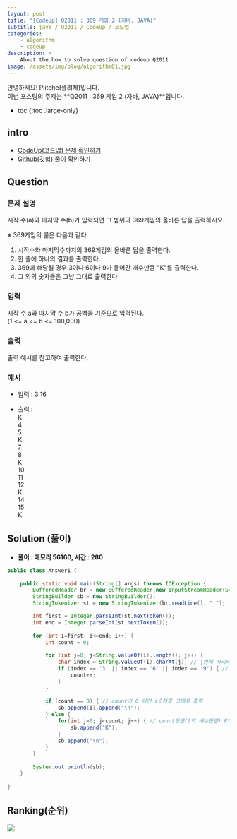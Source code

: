 ```yaml
---
layout: post
title: "[CodeUp] Q2011 : 369 게임 2 (자바, JAVA)"
subtitle: java / Q2011 / CodeUp / 코드업
categories:
    - algorithm
    - codeup
description: >
    About the how to solve question of codeup Q2011
image: /assets/img/blog/algorithm01.jpg
---
```


안녕하세요! Plitche(플리체)입니다.  
이번 포스팅의 주제는 **Q2011 : 369 게임 2 (자바, JAVA)**입니다.

* toc
{:toc .large-only}

## intro
* [CodeUp(코드업) 문제 확인하기](https://codeup.kr/problem.php?id=2011)  
* [Github(깃헙) 풀이 확인하기](https://github.com/plitche/CodeUp_Solution/tree/master/Q2001~Q2100/Q2011)  

## Question
### 문제 설명
시작 수(a)와 마지막 수(b)가 입력되면 그 범위의 369게임의 올바른 답을 출력하시오.  
  
※ 369게임의 룰은 다음과 같다.  
1. 시작수와 마지막수까지의 369게임의 올바른 답을 출력한다.  
2. 한 줄에 하나의 결과를 출력한다.  
3. 369에 해당될 경우 3이나 6이나 9가 들어간 개수만큼  "K"를 출력한다.  
4. 그 외의 숫자들은 그냥 그대로 출력한다.  
  
### 입력
시작 수 a와 마지막 수 b가 공백을 기준으로 입력된다.  
(1 <= a <= b <= 100,000)  

### 출력
출력 예시를 참고하여 출력한다.  
  
### 예시
* 입력 : 3 16  
  
* 출력 :  
K  
4  
5  
K  
7  
8  
K  
10  
11  
12  
K  
14  
15  
K  
  
## Solution (풀이)
* **풀이 : 메모리 56160, 시간 : 280**  

```java
public class Answer1 {
	
	public static void main(String[] args) throws IOException {
        BufferedReader br = new BufferedReader(new InputStreamReader(System.in));
        StringBuilder sb = new StringBuilder();
        StringTokenizer st = new StringTokenizer(br.readLine(), " ");

        int first = Integer.parseInt(st.nextToken());
        int end = Integer.parseInt(st.nextToken());
        
        for (int i=first; i<=end; i++) {
        	int count = 0;
        	
        	for (int j=0; j<String.valueOf(i).length(); j++) {
        		char index = String.valueOf(i).charAt(j); // j번째 자리의 숫자가
    			if (index == '3' || index == '6' || index == '9') { // 3의 배수일떄 count++
    				count++;
    			}
    		}
        	
        	if (count == 0) { // count가 0 이면 i숫자를 그대로 출력
        		sb.append(i).append("\n");
        	} else {
        		for(int j=0; j<count; j++) { // count만큼(3의 배수만큼) K찍기
        			sb.append("K");
        		}
        		sb.append("\n");
        	}
    	}
        
        System.out.println(sb);
	}
    	 
}
```  

## Ranking(순위)
![](/assets/post/codeup/Q2000~Q2999/20220128/03.JPG)  
